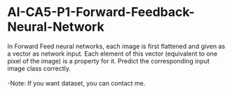 # AI-CA5-P1-Forward-Feedback-Neural-Network
In Forward Feed neural networks, each image is first flattened and given as a vector as network input. Each element of this vector (equivalent to one pixel of the image) is a property for it. Predict the corresponding input image class correctly.<br/><br/>
-Note: If you want dataset, you can contact me.
